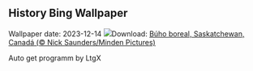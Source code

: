 ## History Bing Wallpaper
Wallpaper date: 2023-12-14
![](https://www.bing.com/th?id=OHR.BorealOwl_ES-ES9940337262_UHD.jpg&w=1000)Download: [Búho boreal, Saskatchewan, Canadá (© Nick Saunders/Minden Pictures)](https://www.bing.com/th?id=OHR.BorealOwl_ES-ES9940337262_UHD.jpg)

Auto get programm by LtgX
